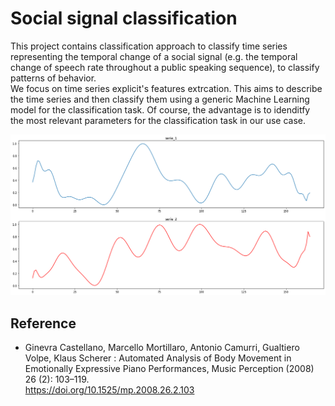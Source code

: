 # Social signal classification 

This project contains classification approach to classify time series representing the temporal change of a social signal (e.g. the temporal change of speech rate throughout a public speaking sequence), to classify patterns of behavior.  
We focus on time series explicit's features extrcation. This aims to describe the time series and then classify them  using a generic Machine Learning model for the classification task. Of course, the advantage is to idenditfy the most relevant parameters for the classification task in our use case.

![Plot](img.png)

## Reference
- Ginevra Castellano, Marcello Mortillaro, Antonio Camurri, Gualtiero Volpe, Klaus Scherer : Automated Analysis of Body Movement in Emotionally Expressive Piano Performances, Music Perception (2008) 26 (2): 103–119.  
https://doi.org/10.1525/mp.2008.26.2.103